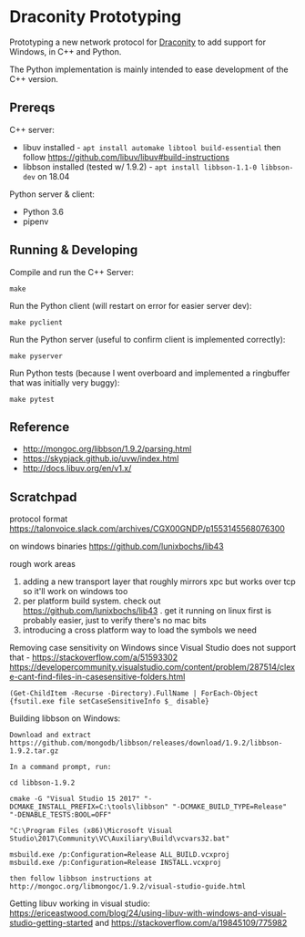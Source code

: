 Draconity Prototyping
=====================

Prototyping a new network protocol for [Draconity](https://github.com/talonvoice/draconity) to add support for Windows, in C++ and Python.

The Python implementation is mainly intended to ease development of the C++ version.

## Prereqs

C++ server:

* libuv installed - `apt install automake libtool build-essential` then follow https://github.com/libuv/libuv#build-instructions
* libbson installed (tested w/ 1.9.2) - `apt install libbson-1.1-0 libbson-dev` on 18.04

Python server & client:

* Python 3.6
* pipenv

## Running & Developing

Compile and run the C++ Server:

```
make
```

Run the Python client (will restart on error for easier server dev):

```
make pyclient
```

Run the Python server (useful to confirm client is implemented correctly):

```
make pyserver
```

Run Python tests (because I went overboard and implemented a ringbuffer that was initially very buggy):

```
make pytest
```

## Reference

* http://mongoc.org/libbson/1.9.2/parsing.html
* https://skypjack.github.io/uvw/index.html
* http://docs.libuv.org/en/v1.x/


## Scratchpad

protocol format
https://talonvoice.slack.com/archives/CGX00GNDP/p1553145568076300

on windows binaries
https://github.com/lunixbochs/lib43

rough work areas
1. adding a new transport layer that roughly mirrors xpc but works over tcp so it'll work on windows too
2. per platform build system. check out https://github.com/lunixbochs/lib43 . get it running on linux first is probably easier, just to verify there's no mac bits
3. introducing a cross platform way to load the symbols we need


Removing case sensitivity on Windows since Visual Studio does not support that - https://stackoverflow.com/a/51593302
https://developercommunity.visualstudio.com/content/problem/287514/clexe-cant-find-files-in-casesensitive-folders.html

```
(Get-ChildItem -Recurse -Directory).FullName | ForEach-Object {fsutil.exe file setCaseSensitiveInfo $_ disable}
```

Building libbson on Windows:

```
Download and extract https://github.com/mongodb/libbson/releases/download/1.9.2/libbson-1.9.2.tar.gz

In a command prompt, run:

cd libbson-1.9.2

cmake -G "Visual Studio 15 2017" "-DCMAKE_INSTALL_PREFIX=C:\tools\libbson" "-DCMAKE_BUILD_TYPE=Release" "-DENABLE_TESTS:BOOL=OFF"

"C:\Program Files (x86)\Microsoft Visual Studio\2017\Community\VC\Auxiliary\Build\vcvars32.bat"

msbuild.exe /p:Configuration=Release ALL_BUILD.vcxproj
msbuild.exe /p:Configuration=Release INSTALL.vcxproj

then follow libbson instructions at http://mongoc.org/libmongoc/1.9.2/visual-studio-guide.html
```

Getting libuv working in visual studio:
https://ericeastwood.com/blog/24/using-libuv-with-windows-and-visual-studio-getting-started
and
https://stackoverflow.com/a/19845109/775982
